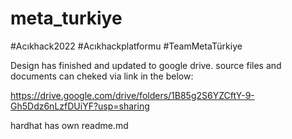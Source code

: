 # meta_turkiye
#Acıkhack2022 #Acıkhackplatformu #TeamMetaTürkiye

Design has finished and updated to google drive. source files and documents can cheked via link in the below:

https://drive.google.com/drive/folders/1B85g2S6YZCftY-9-Gh5Ddz6nLzfDUiYF?usp=sharing

hardhat has own readme.md
